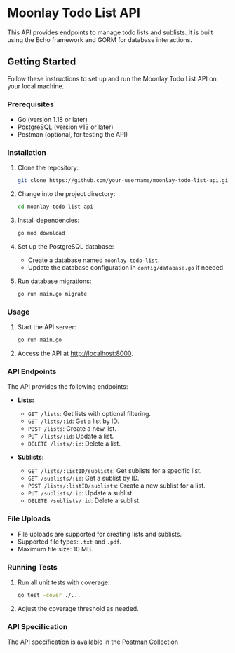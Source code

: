 # Moonlay Todo List API

This API provides endpoints to manage todo lists and sublists. It is built using the Echo framework and GORM for database interactions.

## Getting Started

Follow these instructions to set up and run the Moonlay Todo List API on your local machine.

### Prerequisites

- Go (version 1.18 or later)
- PostgreSQL (version v13 or later)
- Postman (optional, for testing the API)

### Installation

1. Clone the repository:

   ```bash
   git clone https://github.com/your-username/moonlay-todo-list-api.git
   ```

2. Change into the project directory:

   ```bash
   cd moonlay-todo-list-api
   ```

3. Install dependencies:

   ```bash
   go mod download
   ```

4. Set up the PostgreSQL database:

   - Create a database named `moonlay-todo-list`.
   - Update the database configuration in `config/database.go` if needed.

5. Run database migrations:

   ```bash
   go run main.go migrate
   ```

### Usage

1. Start the API server:

   ```bash
   go run main.go
   ```

2. Access the API at [http://localhost:8000](http://localhost:8000).

### API Endpoints

The API provides the following endpoints:

- **Lists:**

  - `GET /lists`: Get lists with optional filtering.
  - `GET /lists/:id`: Get a list by ID.
  - `POST /lists`: Create a new list.
  - `PUT /lists/:id`: Update a list.
  - `DELETE /lists/:id`: Delete a list.

- **Sublists:**
  - `GET /lists/:listID/sublists`: Get sublists for a specific list.
  - `GET /sublists/:id`: Get a sublist by ID.
  - `POST /lists/:listID/sublists`: Create a new sublist for a list.
  - `PUT /sublists/:id`: Update a sublist.
  - `DELETE /sublists/:id`: Delete a sublist.

### File Uploads

- File uploads are supported for creating lists and sublists.
- Supported file types: `.txt` and `.pdf`.
- Maximum file size: 10 MB.

### Running Tests

1. Run all unit tests with coverage:

   ```bash
   go test -cover ./...
   ```

2. Adjust the coverage threshold as needed.

### API Specification

The API specification is available in the [Postman Collection](link-to-postman-collection)
